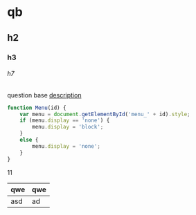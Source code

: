 # qb
## h2
### h3 

###### h7


question base
[description](http://yandex.ru)

``` javascript
function Menu(id) {
    var menu = document.getElementById('menu_' + id).style;
    if (menu.display == 'none') {
        menu.display = 'block';
    }
    else {
        menu.display = 'none';
    }
}
```
11

| qwe | qwe |
|---|---|
| asd | ad |
